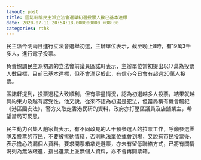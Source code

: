 ```yaml
---
layout: post
title: 區諾軒稱民主派立法會選舉初選投票人數已基本達標
date: 2020-07-11 20:54:18.000000000 +08:00
categories: rthk
---
```


民主派今明兩日進行立法會選舉初選，主辦單位表示，截至晚上8時，有19萬3千多人，進行電子投票。

負責協調民主派初選的立法會前議員區諾軒表示，主辦單位當初提出以17萬為投票人數目標，目前已基本達標，但不會滿足於此，有信心今日會有超過20萬人投票。

區諾軒提到，投票過程大致順利，但有零星情況，認為初選越多人投票，結果就越具約束力及越有認受性。他又說，從來不認為初選是犯法，但當局稱有機會觸犯《港區國安法》，警方又取走香港民研的資料，政府亦打壓區議員及店舖業主，希望當局可反思。

民主動力召集人趙家賢表示，有不同政見的人干預參選人的拉票工作，呼籲參選團隊及投票的市民，不要被挑動情緒，否則執法單位或會到場，又說有市民投票後，表示擔心洩漏個人資料，要求開票箱拿走選票，亦未有留低聯絡方式，已將有關情況列為無法跟進，指出選票上並無個人資料，亦不會再開票箱。
